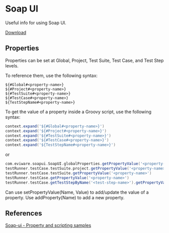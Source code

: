 # Soap UI
Useful info for using Soap UI.

[Download](https://www.soapui.org/)

## Properties

Properties can be set at Global, Project, Test Suite, Test Case, and Test Step levels.

To reference them, use the following syntax:

```
${#Global#<property-name>}
${#Project#<property-name>}
${#TestSuite#<property-name>}
${#TestCase#<property-name>}
${TestStepName#<property-name>}
```

To get the value of a property inside a Groovy script, use the following syntax:

```Groovy
context.expand('${#Global#<property-name>}')
context.expand('${#Project#<property-name>}')
context.expand('${#TestSuite#<property-name>}')
context.expand('${#TestCase#<property-name>}')
context.expand('${TestStepName#<property-name>}')
```

or 
    
```Groovy
com.eviware.soapui.SoapUI.globalProperties.getPropertyValue('<property-name>')
testRunner.testCase.testSuite.project.getPropertyValue('<property-name>')
testRunner.testCase.testSuite.getPropertyValue('<property-name>')
testRunner.testCase.getPropertyValue('<property-name>')
testRunner.testCase.getTestStepByName('<test-step-name>').getPropertyValue('<property-name>')
```

Can use setPropertyValue(Name, Value) to add/update the value of a property. Use addProperty(Name) to add a new property.

## References
[Soap-ui - Property and scripting samples](https://www.soapui.org/scripting-properties/property-and-scripting-samples/)
